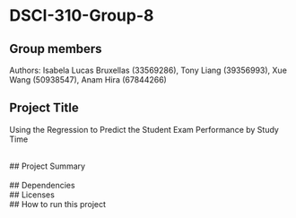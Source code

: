 # DSCI-310-Group-8
## Group members

Authors: 
Isabela Lucas Bruxellas (33569286),
Tony Liang (39356993),
Xue Wang (50938547),
Anam Hira (67844266)<br/>

## Project Title
Using the Regression to Predict the Student Exam Performance by Study Time

<br/>
## Project Summary <br/>

<br/>
## Dependencies

<br/>
## Licenses

<br/>
## How to run this project

